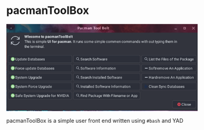 # pacmanToolBox

![ToolBox](Images/pacmanToolBox.png)

pacmanToolBox is a simple user front end written using `#bash` and YAD